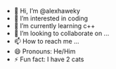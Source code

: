 - 👋 Hi, I’m @alexhaweky
- 👀 I’m interested in coding
- 🌱 I’m currently learning c++
- 💞️ I’m looking to collaborate on ...
- 📫 How to reach me ...
- 😄 Pronouns: He/Him
- ⚡ Fun fact: I have 2 cats

<!---
alexhaweky/alexhaweky is a ✨ special ✨ repository because its `README.md` (this file) appears on your GitHub profile.
You can click the Preview link to take a look at your changes.
--->
